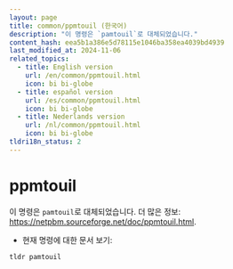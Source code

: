 ```yaml
---
layout: page
title: common/ppmtouil (한국어)
description: "이 명령은 `pamtouil`로 대체되었습니다."
content_hash: eea5b1a386e5d78115e1046ba358ea4039bd4939
last_modified_at: 2024-11-06
related_topics:
  - title: English version
    url: /en/common/ppmtouil.html
    icon: bi bi-globe
  - title: español version
    url: /es/common/ppmtouil.html
    icon: bi bi-globe
  - title: Nederlands version
    url: /nl/common/ppmtouil.html
    icon: bi bi-globe
tldri18n_status: 2
---
```

# ppmtouil

이 명령은 `pamtouil`로 대체되었습니다.
더 많은 정보: <https://netpbm.sourceforge.net/doc/ppmtouil.html>.

- 현재 명령에 대한 문서 보기:

`tldr pamtouil`
